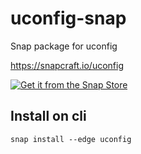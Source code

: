 # uconfig-snap
Snap package for uconfig

https://snapcraft.io/uconfig

[![Get it from the Snap Store](https://snapcraft.io/static/images/badges/en/snap-store-black.svg)](https://snapcraft.io/uconfig)

## Install on cli
```
snap install --edge uconfig
```
